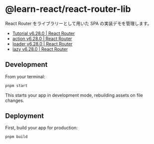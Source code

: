 # @learn-react/react-router-lib

React Router をライブラリーとして用いた SPA の実装デモを管理します。

- [Tutorial v6.28.0 | React Router](https://reactrouter.com/6.28.0/start/tutorial)
- [action v6.28.0 | React Router](https://reactrouter.com/6.28.0/route/action)
- [loader v6.28.0 | React Router](https://reactrouter.com/6.28.0/route/loader)
- [lazy v6.28.0 | React Router](https://reactrouter.com/6.28.0/route/lazy)

## Development

From your terminal:

```sh
pnpm start
```

This starts your app in development mode, rebuilding assets on file changes.

## Deployment

First, build your app for production:

```sh
pnpm build
```
